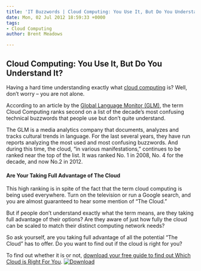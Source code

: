 ```yaml
---
title: 'IT Buzzwords | Cloud Computing: You Use It, But Do You Understand It?'
date: Mon, 02 Jul 2012 18:59:33 +0000
tags:
- Cloud Computing
author: Brent Meadows

---
```

## Cloud Computing: You Use It, But Do You Understand It?

Having a hard time understanding exactly what [cloud computing](https://www.expedient.com/cloud-computing/) is? Well, don’t worry – you are not alone. 

According to an article by the [Global Language Monitor (GLM)](http://www.languagemonitor.com/global-english/top-tech-buzzwords-everyone-uses-but-dont-quite-understand-2012/), the term Cloud Computing ranks second on a list of the decade’s most confusing technical buzzwords that people use but don’t quite understand. 

The GLM is a media analytics company that documents, analyzes and tracks cultural trends in language. For the last several years, they have run reports analyzing the most used and most confusing buzzwords. And during this time, the cloud, “in various manifestations,” continues to be ranked near the top of the list. It was ranked No. 1 in 2008, No. 4 for the decade, and now No.2 in 2012.

#### Are Your Taking Full Advantage of The Cloud

This high ranking is in spite of the fact that the term cloud computing is being used everywhere. Turn on the television or run a Google search, and you are almost guaranteed to hear some mention of “The Cloud.” 

But if people don’t understand exactly what the term means, are they taking full advantage of their options? Are they aware of just how fully the cloud can be scaled to match their distinct computing network needs? 

So ask yourself, are you taking full advantage of all the potential “The Cloud” has to offer. Do you want to find out if the cloud is right for you? 

To find out whether it is or not, [download your free guide to find out Which Cloud is Right For You](http://go.expedient.com/l/12902/2012-06-13/vqw2). [![](http://blog.expedient.com/wp-content/uploads/2012/06/paper.jpg "Download")](http://go.expedient.com/l/12902/2012-06-13/vqw2)